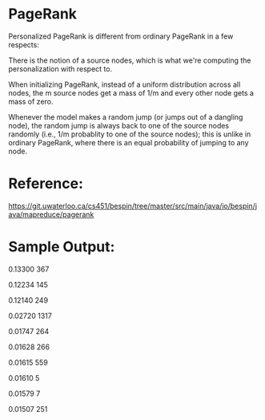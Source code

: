 # PageRank

Personalized PageRank is different from ordinary PageRank in a few respects:

There is the notion of a source nodes, which is what we're computing the personalization with respect to.

When initializing PageRank, instead of a uniform distribution across all nodes, the m source nodes get a mass of 1/m and every other node gets a mass of zero.

Whenever the model makes a random jump (or jumps out of a dangling node), the random jump is always back to one of the source nodes randomly (i.e., 1/m probablity to one of the source nodes); this is unlike in ordinary PageRank, where there is an equal probability of jumping to any node.

# Reference:
https://git.uwaterloo.ca/cs451/bespin/tree/master/src/main/java/io/bespin/java/mapreduce/pagerank

# Sample Output:
0.13300 367

0.12234 145

0.12140 249

0.02720 1317

0.01747 264

0.01628 266

0.01615 559

0.01610 5

0.01579 7

0.01507 251
